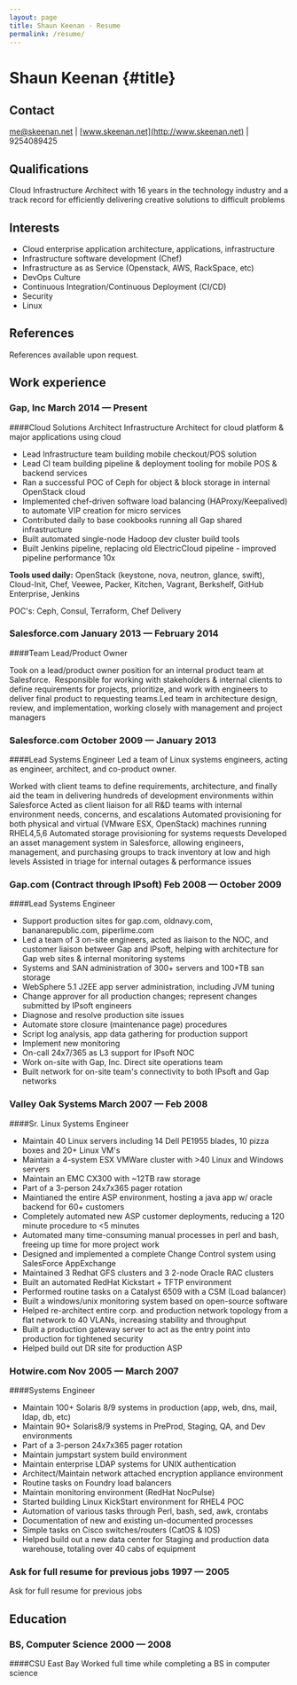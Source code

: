 ```yaml
---
layout: page
title: Shaun Keenan - Resume
permalink: /resume/
---
```


Shaun Keenan {#title}
============

Contact
-------

[me@skeenan.net](mailto:me@skeenan.net) | [www.skeenan.net](http://www.skeenan.net) | 9254089425

Qualifications
--------------

Cloud Infrastructure Architect with 16 years in the technology industry
and a track record for efficiently delivering creative solutions to
difficult problems

Interests
---------

* Cloud enterprise application architecture, applications, infrastructure
* Infrastructure software development (Chef)
* Infrastructure as as Service (Openstack, AWS, RackSpace, etc)
* DevOps Culture
* Continuous Integration/Continuous Deployment (CI/CD)
* Security
* Linux

References
----------

References available upon request.

Work experience
---------------

### Gap, Inc March 2014 — Present

####Cloud Solutions Architect
Infrastructure Architect for cloud platform
& major applications using cloud

* Lead Infrastructure team building mobile checkout/POS solution
* Lead CI team building pipeline & deployment tooling for mobile POS &
backend services
* Ran a successful POC of Ceph for object & block storage in internal
OpenStack cloud
* Implemented chef-driven software load balancing (HAProxy/Keepalived)
to automate VIP creation for micro services
* Contributed daily to base cookbooks running all Gap shared infrastructure
* Built automated single-node Hadoop dev cluster build tools
* Built Jenkins pipeline, replacing old ElectricCloud pipeline -
improved pipeline performance 10x

**Tools used daily:**
OpenStack (keystone, nova, neutron, glance, swift), Cloud-Init,
Chef, Veewee, Packer, Kitchen, Vagrant, Berkshelf,
GitHub Enterprise,
Jenkins

POC's: Ceph, Consul, Terraform, Chef Delivery

### Salesforce.com January 2013 — February 2014

####Team Lead/Product Owner

Took on a lead/product owner position for an
internal product team at Salesforce.  Responsible for working with
stakeholders & internal clients to define requirements for projects,
prioritize, and work with engineers to deliver final product to
requesting teams.Led team in architecture design, review, and
implementation, working closely with management and project managers

### Salesforce.com October 2009 — January 2013

####Lead Systems Engineer
Led a team of Linux systems engineers, acting as
engineer, architect, and co-product owner. 

Worked with client teams to
define requirements, architecture, and finally aid the team in
delivering hundreds of development environments within Salesforce
Acted as client liaison for all R&D teams with internal environment
needs, concerns, and escalations
Automated provisioning for both physical and virtual (VMware ESX,
OpenStack) machines running RHEL4,5,6
Automated storage provisioning for systems requests
Developed an asset management system in Salesforce, allowing engineers,
management, and purchasing groups to track inventory at low and high
levels
Assisted in triage for internal outages & performance issues

### Gap.com (Contract through IPsoft) Feb 2008 — October 2009

####Lead Systems Engineer

*   Support production sites for gap.com, oldnavy.com,
    bananarepublic.com, piperlime.com
*   Led a team of 3 on-site engineers, acted as liaison to the NOC, and
    customer liaison betweer Gap and IPsoft, helping with architecture
    for Gap web sites & internal monitoring systems
*   Systems and SAN administration of 300+ servers and 100+TB san
    storage
*   WebSphere 5.1 J2EE app server administration, including JVM tuning
*   Change approver for all production changes; represent changes
    submitted by IPsoft engineers
*   Diagnose and resolve production site issues
*   Automate store closure (maintenance page) procedures
*   Script log analysis, app data gathering for production support
*   Implement new monitoring
*   On-call 24x7/365 as L3 support for IPsoft NOC
*   Work on-site with Gap, Inc. Direct site operations team
*   Built network for on-site team's connectivity to both IPsoft and Gap
    networks

### Valley Oak Systems March 2007 — Feb 2008

####Sr. Linux Systems Engineer

*   Maintain 40 Linux servers including 14 Dell PE1955 blades, 10 pizza
    boxes and 20+ Linux VM's
*   Maintain a 4-system ESX VMWare cluster with >40 Linux and Windows
    servers
*   Maintain an EMC CX300 with ~12TB raw storage
*   Part of a 3-person 24x7x365 pager rotation
*   Maintianed the entire ASP environment, hosting a java app w/ oracle
    backend for 60+ customers
*   Completely automated new ASP customer deployments, reducing a 120
    minute procedure to <5 minutes
*   Automated many time-consuming manual processes in perl and bash,
    freeing up time for more project work
*   Designed and implemented a complete Change Control system using
    SalesForce AppExchange
*   Maintained 3 Redhat GFS clusters and 3 2-node Oracle RAC clusters
*   Built an automated RedHat Kickstart + TFTP environment
*   Performed routine tasks on a Catalyst 6509 with a CSM (Load
    balancer)
*   Built a windows/unix monitoring system based on open-source
    software
*   Helped re-architect entire corp. and production network topology
    from a flat network to 40 VLANs, increasing stability and
    throughput
*   Built a production gateway server to act as the entry point into
    production for tightened security
*   Helped build out DR site for production ASP

### Hotwire.com Nov 2005 — March 2007

####Systems Engineer

*   Maintain 100+ Solaris 8/9 systems in production (app, web, dns,
    mail, ldap, db, etc)
*   Maintain 90+ Solaris8/9 systems in PreProd, Staging, QA, and Dev
    environments
*   Part of a 3-person 24x7x365 pager rotation
*   Maintain jumpstart system build environment
*   Maintain enterprise LDAP systems for UNIX authentication
*   Architect/Maintain network attached encryption appliance
    environment
*   Routine tasks on Foundry load balancers
*   Maintain monitoring environment (RedHat NocPulse)
*   Started building Linux KickStart environment for RHEL4 POC
*   Automation of various tasks through Perl, bash, sed, awk, crontabs
*   Documentation of new and existing un-documented processes
*   Simple tasks on Cisco switches/routers (CatOS & IOS)
*   Helped build out a new data center for Staging and production data
    warehouse, totaling over 40 cabs of equipment

### Ask for full resume for previous jobs 1997 — 2005

Ask for full resume for previous jobs

Education
---------

### BS, Computer Science 2000 — 2008

####CSU East Bay
Worked full time while completing a BS in computer science

